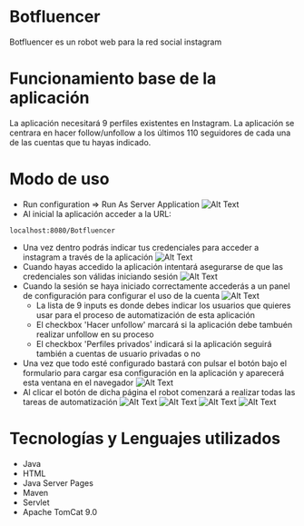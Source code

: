 # Botfluencer
Botfluencer es un robot web para la red social instagram

# Funcionamiento base de la aplicación
La aplicación necesitará 9 perfiles existentes en Instagram. La aplicación se centrara en hacer follow/unfollow a los últimos 110 seguidores de cada una de las cuentas que tu hayas indicado.

# Modo de uso
* Run configuration => Run As Server Application
![Alt Text](https://github.com/JorgeRZT/Botfluencer/blob/master/WebContent/captura1.PNG?raw=true)
* Al inicial la aplicación acceder a la URL:
```
localhost:8080/Botfluencer
```
* Una vez dentro podrás indicar tus credenciales para acceder a instagram a través de la aplicación
![Alt Text](https://github.com/JorgeRZT/Botfluencer/blob/master/WebContent/captura2.PNG?raw=true)
* Cuando hayas accedido la aplicación intentará asegurarse de que las credenciales son válidas iniciando sesión
![Alt Text](https://github.com/JorgeRZT/Botfluencer/blob/master/WebContent/captura3.PNG?raw=true)
* Cuando la sesión se haya iniciado correctamente accederás a un panel de configuración para configurar el uso de la cuenta
![Alt Text](https://github.com/JorgeRZT/Botfluencer/blob/master/WebContent/captura4.PNG?raw=true)
  * La lista de 9 inputs es donde debes indicar los usuarios que quieres usar para el proceso de automatización de esta aplicación
  * El checkbox 'Hacer unfollow' marcará si la aplicación debe tambuén realizar unfollow en su proceso
  * El checkbox 'Perfiles privados' indicará si la aplicación seguirá también a cuentas de usuario privadas o no
 * Una vez que todo esté configurado bastará con pulsar el botón bajo el formulario para cargar esa configuración en la aplicación y aparecerá esta ventana en el navegador
 ![Alt Text](https://github.com/JorgeRZT/Botfluencer/blob/master/WebContent/captura5.PNG?raw=true)
 * Al clicar el botón de dicha página el robot comenzará a realizar todas las tareas de automatización
 ![Alt Text](https://github.com/JorgeRZT/Botfluencer/blob/master/WebContent/captura6.PNG?raw=true)
 ![Alt Text](https://github.com/JorgeRZT/Botfluencer/blob/master/WebContent/captura7.PNG?raw=true)
 ![Alt Text](https://github.com/JorgeRZT/Botfluencer/blob/master/WebContent/captura8.PNG?raw=true)
 ![Alt Text](https://github.com/JorgeRZT/Botfluencer/blob/master/WebContent/captura9.PNG?raw=true)




# Tecnologías y Lenguajes utilizados
* Java
* HTML
* Java Server Pages
* Maven
* Servlet
* Apache TomCat 9.0
